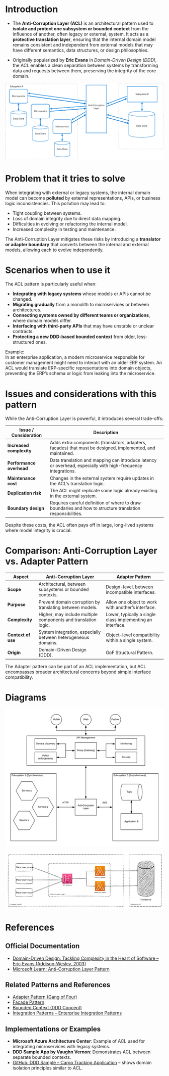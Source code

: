 # Introduction

- The **Anti-Corruption Layer (ACL)** is an architectural pattern used to **isolate and protect one subsystem or bounded context** from the influence of another, often legacy or external, system. It acts as a **protective translation layer**, ensuring that the internal domain model remains consistent and independent from external models that may have different semantics, data structures, or design philosophies.

- Originally popularized by **Eric Evans** in *Domain-Driven Design (DDD)*, the ACL enables a clean separation between systems by transforming data and requests between them, preserving the integrity of the core domain.

![anti-corruption-layer](./anti-corruption-layer.png)

# Problem that it tries to solve

When integrating with external or legacy systems, the internal domain model can become **polluted** by external representations, APIs, or business logic inconsistencies. This pollution may lead to:

- Tight coupling between systems.  
- Loss of domain integrity due to direct data mapping.  
- Difficulties in evolving or refactoring the internal model.  
- Increased complexity in testing and maintenance.

The Anti-Corruption Layer mitigates these risks by introducing a **translator or adapter boundary** that converts between the internal and external models, allowing each to evolve independently.

# Scenarios when to use it

The ACL pattern is particularly useful when:

- **Integrating with legacy systems** whose models or APIs cannot be changed.  
- **Migrating gradually** from a monolith to microservices or between architectures.  
- **Connecting systems owned by different teams or organizations**, where domain models differ.  
- **Interfacing with third-party APIs** that may have unstable or unclear contracts.  
- **Protecting a new DDD-based bounded context** from older, less-structured ones.

Example:  
In an enterprise application, a modern microservice responsible for customer management might need to interact with an older ERP system. An ACL would translate ERP-specific representations into domain objects, preventing the ERP’s schema or logic from leaking into the microservice.

# Issues and considerations with this pattern

While the Anti-Corruption Layer is powerful, it introduces several trade-offs:

| **Issue / Consideration** | **Description** |
|----------------------------|-----------------|
| **Increased complexity** | Adds extra components (translators, adapters, facades) that must be designed, implemented, and maintained. |
| **Performance overhead** | Data translation and mapping can introduce latency or overhead, especially with high-frequency integrations. |
| **Maintenance cost** | Changes in the external system require updates in the ACL’s translation logic. |
| **Duplication risk** | The ACL might replicate some logic already existing in the external system. |
| **Boundary design** | Requires careful definition of where to draw boundaries and how to structure translation responsibilities. |

Despite these costs, the ACL often pays off in large, long-lived systems where model integrity is crucial.

# Comparison: Anti-Corruption Layer vs. Adapter Pattern

| **Aspect** | **Anti-Corruption Layer** | **Adapter Pattern** |
|-------------|----------------------------|----------------------|
| **Scope** | Architectural, between subsystems or bounded contexts. | Design-level, between incompatible interfaces. |
| **Purpose** | Prevent domain corruption by translating between models. | Allow one object to work with another’s interface. |
| **Complexity** | Higher, may include multiple components and translation logic. | Lower, typically a single class implementing an interface. |
| **Context of use** | System integration, especially between heterogeneous domains. | Object-level compatibility within a single system. |
| **Origin** | Domain-Driven Design (DDD). | GoF Structural Pattern. |

The Adapter pattern can be part of an ACL implementation, but ACL encompasses broader architectural concerns beyond simple interface compatibility.

# Diagrams
![anti-corruption_layer](./anti-corruption_layer.webp)

![anti-corruption_layer_serverless](./anti-corruption_layer_serverless.webp)

# References

## Official Documentation
- [Domain-Driven Design: Tackling Complexity in the Heart of Software – Eric Evans (Addison-Wesley, 2003)](https://www.domainlanguage.com/ddd/)
- [Microsoft Learn: Anti-Corruption Layer Pattern](https://learn.microsoft.com/en-us/azure/architecture/patterns/anti-corruption-layer)

## Related Patterns and References
- [Adapter Pattern (Gang of Four)](https://refactoring.guru/design-patterns/adapter)
- [Facade Pattern](https://refactoring.guru/design-patterns/facade)
- [Bounded Context (DDD Concept)](https://martinfowler.com/bliki/BoundedContext.html)
- [Integration Patterns – Enterprise Integration Patterns](https://www.enterpriseintegrationpatterns.com/)

## Implementations or Examples
- **Microsoft Azure Architecture Center**: Example of ACL used for integrating microservices with legacy systems.  
- **DDD Sample App by Vaughn Vernon**: Demonstrates ACL between separate bounded contexts.  
- [GitHub: DDD Sample – Cargo Tracking Application](https://github.com/citerus/dddsample-core) – shows domain isolation principles similar to ACL.
